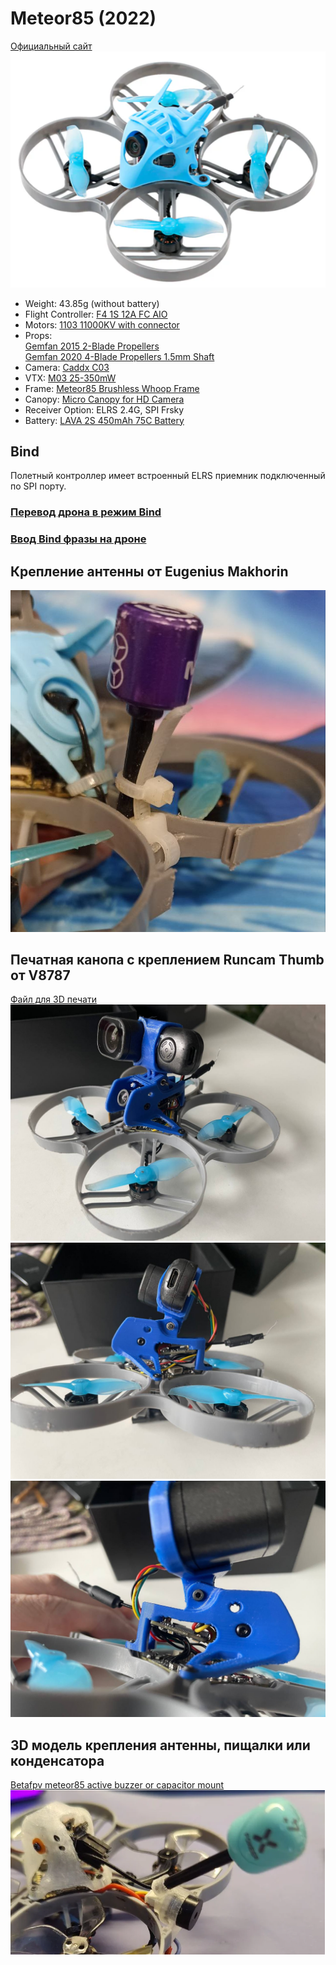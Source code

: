 # Meteor85 (2022)
[Официальный сайт](https://betafpv.com/collections/meteor-series/products/meteor85-brushless-whoop-quadcopter-2022)  
![](Meteor85.png)

 - Weight: 43.85g (without battery)
 - Flight Controller: [F4 1S 12A FC AIO](../../../22_FC/Модели/BETAFPV_FC_F4_1S_12A_AIO.md)
 - Motors: [1103 11000KV with connector
](https://betafpv.com/collections/motors/products/1103-brushless-motors?variant=14762596007980)
 - Props:  
[Gemfan 2015 2-Blade Propellers](https://betafpv.com/products/gemfan-2015-2-blade-propellers-4pcs-1-5mm-shaft)  
[Gemfan 2020 4-Blade Propellers 1.5mm Shaft](https://betafpv.com/collections/propellers/products/gemfan-2020-4-blade-propellers-1-5mm-shaft)
 - Camera: [Caddx C03 ](../90_Компоненты/Camera_C03.md)
 - VTX: [M03 25-350mW](../90_Компоненты/VTX_M03.md)
 - Frame: [Meteor85 Brushless Whoop Frame](https://betafpv.com/products/meteor85-brushless-whoop-frame)
 - Canopy: [Micro Canopy for HD Camera](https://betafpv.com/collections/canopy-holder/products/micro-canopy-for-hd-camera)
 - Receiver Option: ELRS 2.4G, SPI Frsky
 - Battery: [LAVA 2S 450mAh 75C Battery](https://betafpv.com/products/lava-2s-3s-4s-450mah-75c-battery-2pcs)

## Bind
Полетный контроллер имеет встроенный ELRS приемник подключенный по SPI порту.

### [Перевод дрона в режим Bind](./../../../../60_Bind/50_Режим_Bind_дрона_с_SPI.md)

### [Ввод Bind фразы на дроне](./../../../../60_Bind/54_Bind_фраза_дрона_с_SPI.md)

## Крепление антенны от Eugenius Makhorin
![](Meteor85_Antenna_mount.jpg)

## Печатная канопа с креплением Runcam Thumb от V8787
[Файл для 3D печати](Meteor_85_canopa.stl)  
![](Meteor85_canopa1.jpg)  
![](Meteor85_canopa2.jpg)  
![](Meteor85_canopa3.jpg)  

## 3D модель крепления антенны, пищалки или конденсатора
[Betafpv meteor85 active buzzer or capacitor mount](https://www.thingiverse.com/thing:6186817)  
![](Meteor85_buzzer_mount.png)